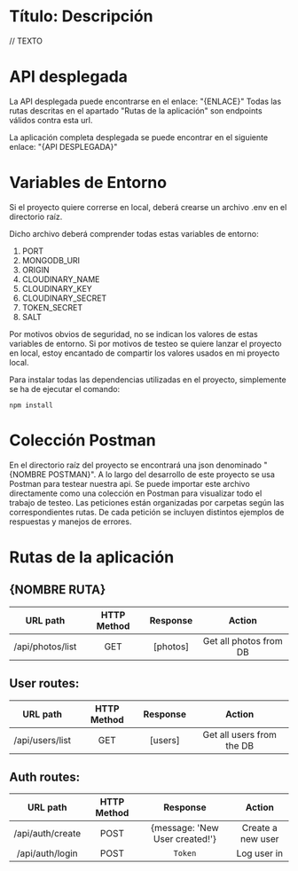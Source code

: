 # Título: Descripción

// TEXTO

# API desplegada

La API desplegada puede encontrarse en el enlace: "{ENLACE}"
Todas las rutas descritas en el apartado "Rutas de la aplicación" son endpoints válidos contra esta url.

La aplicación completa desplegada se puede encontrar en el siguiente enlace: "{API DESPLEGADA}"

# Variables de Entorno

Si el proyecto quiere correrse en local, deberá crearse un archivo .env en el directorio raíz. 

Dicho archivo deberá comprender todas estas variables de entorno:

1. PORT
2. MONGODB_URI
3. ORIGIN
4. CLOUDINARY_NAME
5. CLOUDINARY_KEY
6. CLOUDINARY_SECRET
7. TOKEN_SECRET
8. SALT

Por motivos obvios de seguridad, no se indican los valores de estas variables de entorno. Si por motivos de testeo se quiere lanzar el proyecto en local, estoy encantado de compartir los valores usados en mi proyecto local. 

Para instalar todas las dependencias utilizadas en el proyecto, simplemente se ha de ejecutar el comando:
```
npm install
```

# Colección Postman

En el directorio raíz del proyecto se encontrará una json denominado "{NOMBRE POSTMAN}". A lo largo del desarrollo de este proyecto se usa Postman para testear nuestra api. Se puede importar este archivo directamente como una colección en Postman para visualizar todo el trabajo de testeo. Las peticiones están organizadas por carpetas según las correspondientes rutas. De cada petición se incluyen distintos ejemplos de respuestas y manejos de errores.

# Rutas de la aplicación

## **{NOMBRE RUTA}**

| URL path                    | HTTP Method       | Response                          | Action                        |
| :--------------------------:|:-----------------:| :--------------------------------:| :----------------------------:|
| /api/photos/list             | GET               | [photos]                           | Get all photos from DB

## **User routes**:

| URL path                    | HTTP Method       | Response                          | Action                        |
| :--------------------------:|:-----------------:| :--------------------------------:| :----------------------------:|
| /api/users/list             | GET               | [users]                           | Get all users from the DB     |

## **Auth routes**:

| URL path                    | HTTP Method       | Response                          | Action                        |
| :--------------------------:|:-----------------:| :--------------------------------:| :----------------------------:|
| /api/auth/create            | POST              | {message: 'New User created!'}    | Create a new user             |
| /api/auth/login             | POST              | `Token`    | Log user in             |